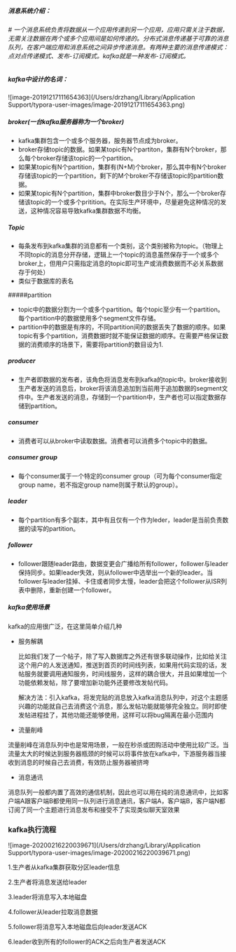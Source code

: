 ##### 消息系统介绍：

###### # 一个消息系统负责将数据从一个应用传递到另一个应用，应用只需关注于数据，无需关注数据在两个或多个应用间是如何传递的。分布式消息传递基于可靠的消息队列，在客户端应用和消息系统之间异步传递消息。有两种主要的消息传递模式：点对点传递模式、发布-订阅模式。kafka就是一种发布-订阅模式。



##### kafka中设计的名词：

![image-20191217111654363](/Users/drzhang/Library/Application Support/typora-user-images/image-20191217111654363.png)



##### broker(一台kafka服务器称为一个broker)

* kafka集群包含一个或多个服务器，服务器节点成为broker。
* broker存储topic的数据。如果某topic有N个partiton，集群有N个broker，那么每个broker存储该topic的一个partition。
* 如果某topic有N个partition，集群有(N+M)个broker，那么其中有N个broker存储该topic的一个partition，剩下的M个broker不存储该topic的partition数据。
* 如果某topic有N个partition，集群中broker数目少于N个，那么一个broker存储该topic的一个或多个pritition。在实际生产环境中，尽量避免这种情况的发送，这种情况容易导致kafka集群数据不均衡。

##### Topic

* 每条发布到kafka集群的消息都有一个类别，这个类别被称为topic。（物理上不同topic的消息分开存储，逻辑上一个topic的消息虽然保存于一个或多个broker上，但用户只需指定消息的topic即可生产或消费数据而不必关系数据存于何处）
* 类似于数据库的表名

#####partition

* topic中的数据分割为一个或多个partition。每个topic至少有一个partition。每个partition中的数据使用多个segment文件存储。
* partition中的数据是有序的，不同partition间的数据丢失了数据的顺序。如果topic有多个partition，消费数据时就不能保证数据的顺序。在需要严格保证数据的消费顺序的场景下，需要将partition的数目设为1.

##### producer

* 生产者即数据的发布者，该角色将消息发布到kafka的topic中。broker接收到生产者发送的消息后，broker将该消息追加到当前用于追加数据的segment文件中。生产者发送的消息，存储到一个partition中，生产者也可以指定数据存储到partition。

##### consumer

* 消费者可以从broker中读取数据。消费者可以消费多个topic中的数据。

##### consumer group

* 每个consumer属于一个特定的consumer group（可为每个consumer指定group name，若不指定group name则属于默认的group）。

##### leader

* 每个partition有多个副本，其中有且仅有一个作为leder，leader是当前负责数据的读写的partition。

##### follower

* follower跟随leader路由，数据变更会广播给所有follower，follower与leader保持同步。如果leader失效，则从follower中选举出一个新的leader。当follower与leader挂掉、卡住或者同步太慢，leader会把这个follower从ISR列表中删除，重新创建一个follower。



##### kafka使用场景

kafka的应用很广泛，在这里简单介绍几种

- 服务解耦

  比如我们发了一个帖子，除了写入数据库之外还有很多联动操作，比如给关注这个用户的人发送通知，推送到首页的时间线列表，如果用代码实现的话，发帖服务就要调用通知服务，时间线服务，这样的耦合很大，并且如果增加一个功能依赖发帖，除了要增加新功能外还要修改发帖代码。

  解决方法：引入kafka，将发完贴的消息放入kafka消息队列中，对这个主题感兴趣的功能就自己去消费这个消息，那么发帖功能就能够完全独立。同时即使发帖进程挂了，其他功能还能够使用，这样可以将bug隔离在最小范围内

- 流量削峰

流量削峰在消息队列中也是常用场景，一般在秒杀或团购活动中使用比较广泛。当流量太大的时候达到服务器瓶颈的时候可以将事件放在kafka中，下游服务器当接收到消息的时候自己去消费，有效防止服务器被挤垮

- 消息通讯

消息队列一般都内置了高效的通信机制，因此也可以用在纯的消息通讯中，比如客户端A跟客户端B都使用同一队列进行消息通讯，客户端A，客户端B，客户端N都订阅了同一个主题进行消息发布和接受不了实现类似聊天室效果





### kafka执行流程

![image-20200216220039671](/Users/drzhang/Library/Application Support/typora-user-images/image-20200216220039671.png)

1.生产者从kafka集群获取分区leader信息

2.生产者将消息发送给leader

3.leader将消息写入本地磁盘

4.follower从leader拉取消息数据

5.follower将消息写入本地磁盘后向leader发送ACK

6.leader收到所有的follower的ACK之后向生产者发送ACK